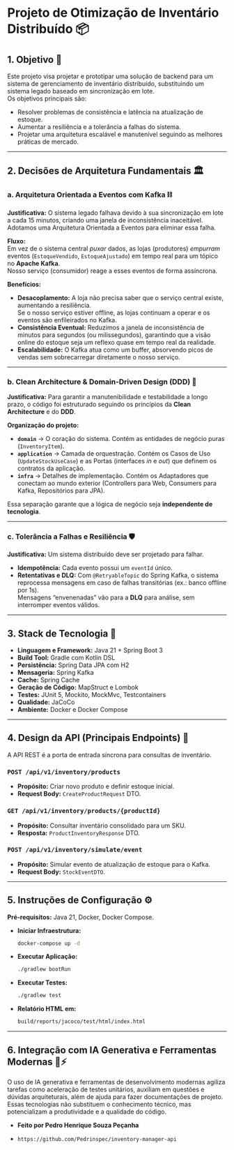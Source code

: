 # Projeto de Otimização de Inventário Distribuído 📦

## 1. Objetivo 🎯
Este projeto visa projetar e prototipar uma solução de backend para um sistema de gerenciamento de inventário distribuído, substituindo um sistema legado baseado em sincronização em lote.  
Os objetivos principais são:

- Resolver problemas de consistência e latência na atualização de estoque.
- Aumentar a resiliência e a tolerância a falhas do sistema.
- Projetar uma arquitetura escalável e manutenível seguindo as melhores práticas de mercado.

---

## 2. Decisões de Arquitetura Fundamentais 🏛️

### a. Arquitetura Orientada a Eventos com Kafka ⛓️
**Justificativa:** O sistema legado falhava devido à sua sincronização em lote a cada 15 minutos, criando uma janela de inconsistência inaceitável. Adotamos uma Arquitetura Orientada a Eventos para eliminar essa falha.

**Fluxo:**  
Em vez de o sistema central *puxar* dados, as lojas (produtores) *empurram* eventos (`EstoqueVendido`, `EstoqueAjustado`) em tempo real para um tópico no **Apache Kafka**.  
Nosso serviço (consumidor) reage a esses eventos de forma assíncrona.

**Benefícios:**
- **Desacoplamento:** A loja não precisa saber que o serviço central existe, aumentando a resiliência.  
  Se o nosso serviço estiver offline, as lojas continuam a operar e os eventos são enfileirados no Kafka.
- **Consistência Eventual:** Reduzimos a janela de inconsistência de minutos para segundos (ou milissegundos), garantindo que a visão online do estoque seja um reflexo quase em tempo real da realidade.
- **Escalabilidade:** O Kafka atua como um buffer, absorvendo picos de vendas sem sobrecarregar diretamente o nosso serviço.

---

### b. Clean Architecture & Domain-Driven Design (DDD) 🧼
**Justificativa:** Para garantir a manutenibilidade e testabilidade a longo prazo, o código foi estruturado seguindo os princípios da **Clean Architecture** e do **DDD**.

**Organização do projeto:**
- **`domain`** → O coração do sistema. Contém as entidades de negócio puras (`InventoryItem`).
- **`application`** → Camada de orquestração. Contém os Casos de Uso (`UpdateStockUseCase`) e as Portas (interfaces *in* e *out*) que definem os contratos da aplicação.
- **`infra`** → Detalhes de implementação. Contém os Adaptadores que conectam ao mundo exterior (Controllers para Web, Consumers para Kafka, Repositórios para JPA).

Essa separação garante que a lógica de negócio seja **independente de tecnologia**.

---

### c. Tolerância a Falhas e Resiliência 🛡️
**Justificativa:** Um sistema distribuído deve ser projetado para falhar.

- **Idempotência:** Cada evento possui um `eventId` único.
- **Retentativas e DLQ:** Com `@RetryableTopic` do Spring Kafka, o sistema reprocessa mensagens em caso de falhas transitórias (ex.: banco offline por 1s).  
  Mensagens “envenenadas” vão para a **DLQ** para análise, sem interromper eventos válidos.

---

## 3. Stack de Tecnologia 🚀
- **Linguagem e Framework:** Java 21 + Spring Boot 3
- **Build Tool:** Gradle com Kotlin DSL
- **Persistência:** Spring Data JPA com H2
- **Mensageria:** Spring Kafka
- **Cache:** Spring Cache
- **Geração de Código:** MapStruct e Lombok
- **Testes:** JUnit 5, Mockito, MockMvc, Testcontainers
- **Qualidade:** JaCoCo
- **Ambiente:** Docker e Docker Compose

---

## 4. Design da API (Principais Endpoints) 📡
A API REST é a porta de entrada síncrona para consultas de inventário.

### `POST /api/v1/inventory/products`
- **Propósito:** Criar novo produto e definir estoque inicial.
- **Request Body:** `CreateProductRequest` DTO.

### `GET /api/v1/inventory/products/{productId}`
- **Propósito:** Consultar inventário consolidado para um SKU.
- **Resposta:** `ProductInventoryResponse` DTO.

### `POST /api/v1/inventory/simulate/event`
- **Propósito:** Simular evento de atualização de estoque para o Kafka.
- **Request Body:** `StockEventDTO`.

---

## 5. Instruções de Configuração ⚙️
**Pré-requisitos:** Java 21, Docker, Docker Compose.

- **Iniciar Infraestrutura:**
  ```bash
  docker-compose up -d
  ```

- **Executar Aplicação:**
  ```bash
  ./gradlew bootRun
  ```

- **Executar Testes:**
  ```bash
  ./gradlew test
  ```

- **Relatório HTML em:**
  ```bash
  build/reports/jacoco/test/html/index.html
  ```

---

## 6. Integração com IA Generativa e Ferramentas Modernas 🤖⚡
O uso de IA generativa e ferramentas de desenvolvimento modernas agiliza tarefas como aceleração de testes unitários,
auxiliam em questões e dúvidas arquiteturais, além de ajuda para fazer documentações de projeto.
Essas tecnologias não substituem o conhecimento técnico, mas potencializam a produtividade e a qualidade do código.

- **Feito por Pedro Henrique Souza Peçanha**
- ```bash
  https://github.com/Pedrinspec/inventory-manager-api
  ```